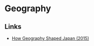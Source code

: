 # Geography

## Links

- [How Geography Shaped Japan (2015)](https://www.youtube.com/watch?v=fdqq6arAJPc)
